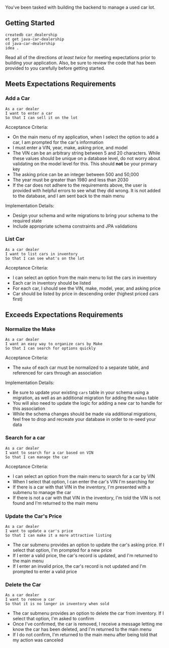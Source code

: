You've been tasked with building the backend to manage a used car lot.

## Getting Started

```no-highlight
createdb car_dealership
et get java-car-dealership
cd java-car-dealership
idea .
```

Read all of the directions *at least twice* for meeting expectations prior to building your application. Also, be sure to review the code that has been provided to you carefully before getting started.

## Meets Expectations Requirements

### Add a Car

```no-highlight
As a car dealer
I want to enter a car
So that I can sell it on the lot
```

Acceptance Criteria:

- On the main menu of my application, when I select the option to add a car, I am prompted for the car's information
- I must enter a VIN, year, make, asking price, and model
- The VIN can be an arbitrary string between 5 and 20 characters. While these values should be unique on a database level, do not worry about validating on the model level for this. This should **not** be your primary key
- The asking price can be an integer between 500 and 50,000
- The year must be greater than 1980 and less than 2030
- If the car does not adhere to the requirements above, the user is provided with helpful errors to see what they did wrong. It is not added to the database, and I am sent back to the main menu

Implementation Details:

- Design your schema and write migrations to bring your schema to the required state
- Include appropriate schema constraints and JPA validations

### List Car

```no-highlight
As a car dealer
I want to list cars in inventory
So that I can see what's on the lot
```

Acceptance Criteria:

- I can select an option from the main menu to list the cars in inventory
- Each car in inventory should be listed
- For each car, I should see the VIN, make, model, year, and asking price
- Car should be listed by price in descending order (highest priced cars first)

## Exceeds Expectations Requirements

### Normalize the Make

```no-highlight
As a car dealer
I want an easy way to organize cars by Make
So that I can search for options quickly
```

Acceptance Criteria:
- The `make` of each car must be normalized to a separate table, and referenced for cars through an association

Implementation Details:
- Be sure to update your existing `cars` table in your schema using a migration, as well as an additional migration for adding the `makes` table
- You will also need to update the logic for adding a new car to handle for this association
- While the schema changes should be made via additional migrations, feel free to drop and recreate your database in order to re-seed your data

### Search for a car

```no-highlight
As a car dealer
I want to search for a car based on VIN
So that I can manage the car
```

Acceptance Criteria:

- I can select an option from the main menu to search for a car by VIN
- When I select that option, I can enter the car's VIN I'm searching for
- If there is a car with that VIN in the inventory, I'm presented with a submenu to manage the car
- If there is not a car with that VIN in the inventory, I'm told the VIN is not found and I'm returned to the main menu

### Update the Car's Price

```no-highlight
As a car dealer
I want to update a car's price
So that I can make it a more attractive listing
```

- The car submenu provides an option to update the car's asking price. If I select that option, I'm prompted for a new price
- If I enter a valid price, the car's record is updated, and I'm returned to the main menu
- If I enter an invalid price, the car's record is not updated and I'm prompted to enter a valid price

### Delete the Car

```no-highlight
As a car dealer
I want to remove a car
So that it is no longer in inventory when sold
```

- The car submenu provides an option to delete the car from inventory. If I select that option, I'm asked to confirm
- Once I've confirmed, the car is removed, I receive a message letting me know the car has been deleted, and I'm returned to the main menu
- If I do not confirm, I'm returned to the main menu after being told that my action was canceled
